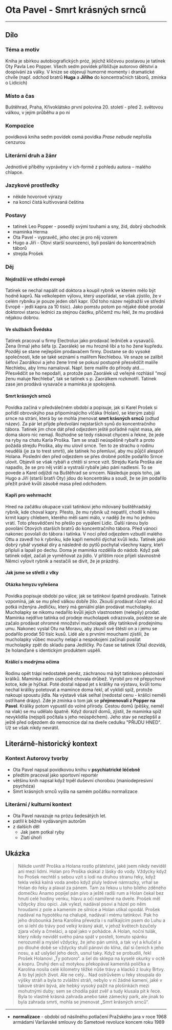 # Ota Pavel - Smrt krásných srnců

----------

## Dílo

### Téma a motiv
Kniha je sbírkou autobiografických próz, jejichž klíčovou postavou je tatínek Oty Pavla Leo Popper.
Všech sedm povídek přibližuje autorovo dětství a dospívání za války.
V knize se objevují humorné momenty i dramatické chvíle (např. odchod bratrů **Huga** a **Jiřího** do koncentračních táborů, zmínka o Lidicích)

### Místo a čas
Buštěhrad, Praha, Křivoklátsko
první polovina 20. století - před 2. světovou válkou, v jejím průběhu a po ní 

### Kompozice
povídková kniha
sedm povídek
osmá povídka *Prase nebude* nepřošla cenzurou

### Literární druh a žánr
Jednotlivé příběhy vyprávěny v ich-formě z pohledu autora – malého chlapce.

### Jazykové prostředky
- někde hovorové výrazy
- na konci čistá kultivovaná čeština

### Postavy
- tatínek Leo Popper - posedlý svými touhami a sny, žid, dobrý obchodník
- maminka Herma
- Ota Pavel - vypravěč, jeho otec je pro něj vzorem
- Hugo a Jiří - Otovi starší sourozenci, byli posláni do koncentračních táborů
- strejda Prošek

### Děj

#### Nejdražší ve střední evropě
Tatínek se nechal napálit od doktora a koupil rybník ve kterém mělo být hodně kaprů. Na velkolepém výlovu, který uspořádal, se však zjistilo, že v celém rybníku je pouze jeden obří kapr. (Od toho název nejdražší ve střední Evropě - jedli kapra za 10 tisíc). Jako pomstu potom po nějaké době prodal doktorovi starou lednici za stejnou částku, přičemž mu řekl, že mu prodává nějakou dobrou.

#### Ve službách Švédska
Tatínek pracoval u firmy Electrolux jako prodavač ledniček a vysavačů. Žena (Irma) jeho šéfa (p. Zaorálek) se mu hrozně líbí a to ho žene kupředu. Později se stane nejlepším prodavačem firmy. Dostane se do vysoké společnosti, kde se také seznámí s malířem Nechlebou. Ve snaze se zalíbít šéfovi Zaorálkovi a jeho žene Irmě se pokusí postupně přesvědčít malíře Nechlebu, aby Irmu namaloval. Např. bere malíře do přírody atd.... Přesvědčit se ho nepodaří, a protože pan Zaorálek už veřejně rozhlásil "mojí ženu maluje Nechleba", tak se tatínek s p. Zaorálkem rozkmotří. Tatínek zase jen prodává vysavače a maminka je spokojená.

#### Smrt krásných srnců
Povídka začíná v předválečném období a popisuje, jak si Karel Prošek si pořídil obrovskýho psa připomínajícího vlčáka (Holan), se kterým zabíjí srnce na stráni, která by se mohla jmenovat **smrt krásných srnců** (odtud název). Za pár let přijde předvolání nejstarších synů do koncentračního tábora. Tatínek jim chce dát před odjezdem ještě pořádně najíst masa, ale doma skoro nic nemají. Rozhodne se tedy riskovat chycení a řekne, že jede na ryby na chatu Karla Proška. Tam se snaží neúspěšně rybařit a proto požádá strejdu Proška, aby mu ulovil srnce. Ten to ze strachu o rodinu neudělá (je za to trest smrti), ale tatínek ho přemluví, aby mu půjčil alespoň Holana. Poslední den před odjezdem se přes drobné potíže podařilo Srnce ulovit. Objevili se však rybáři a chtěli si srnce vzít. Strejdu Karla Proška ale napadlo, že se pro něj vrátí a vystraší rybáře jako páni nadlesní. To se povede a Karel odjíždí na Buštěhrad se srncem. Následuje popis toho, jak Hugo a Jiří (starší bratři Oty) jdou do koncentráku a soudí, že se jim podařilo přežít právě kvůli zásobě masa před odchodem.

#### Kapři pro wehrmacht
Hned na začátku okupace vzali tatínkovi jeho milovaný buštěhradský rybník, kde choval kapry. Přesto, že mu rybník už nepatřil, chodil k němu krmit kapry chlebem, kterého měli sami málo, v naději že mu ho jednou vrátí. Toto přesvědčení ho přešlo po vypálení Lidic. Další ránou bylo povolání Otových starších bratrů do koncentračního tábora. Před vánoci nakonec povolali do tábora i tatínka. V noci před odjezdem vzbudil malého Ottu a zavedl ho k rybníku, kde kapři nemohli dýchat kvůli ledu. Tatínek jako dobrý rybář vysekal díry a následně do pytlů pochytal všechny kapry, kteří připluli a lapali po dechu. Doma je maminka rozdělila do nádob. Když pak tatínek odjel, začali je vyměňovat za jídlo. V příštím roce přijeli slavnostně Němci vylovit rybník a nestačili se divit, že je prázdný.

#### Jak jsme se střetli z vlky
<!-- tohle v mem vydani nebylo -->


#### Otázka hmyzu vyřešena
Povídka popisuje období po válce, jak se tatínkovi špatně prodávalo. Tatínek vzpomíná, jak se mu před válkou dobře žilo. Zkouší prodávat různé věci až potká inženýra Jedličku, který má geniální plán prodávat mucholapky. Mucholapky se nikomu nedařilo kvůli jejich vlastnostem (nelepily) prodat. Maminka nejdříve tatínka od prodeje mucholapek odrazovala, posléze se ale začalo prodávat ohromné množství mucholapek díky tatínkově prodejnímu umu. Nakonec vyslal Otu na Moravu, aby zkusil své štěstí on a i jemu se podařilo prodat 50 tisíc kusů. Lidé ale s prvními mouchami zjistili, že mucholapky vůbec mouchy nelapí a nespokojeni začínali posílat mucholapky zpět do skladu pana Jedličky. Po čase se tatínek (Ota) dozvídá, že holanďané s identickým produktem uspěli.

#### Králící s modrýma očima
Rodinu opět trápí nedostatek peněz, záchranou má být tatínkovo pěstování králíků. Maminka zatím úspěšně chovala drůbež. Vyrobil pro ně přepychové kotce, kde je hýčkal. Poté dostal nápad jet s králíky na výstavu, kvůli tomu nechal králíky potetovat a mamince doma řekl, ať vyklidí spíž, protože nakoupí spoustu jídla. Na výstavě však selhal (nedostal cenu - králíci neměli ostříhané drápy). Zde je zmínka o tom jak se **přejmenovali z Popper na Pavel**. Králíky potom vypustil do volné přírody. Cestou domů (pěšky, neměl na vlak) se mu udělalo špatně. Když dorazil domů, zjistil, že maminka spíž nevyklidila (nejspíš počítala s jeho neúspěchem). Jeho stav se nezlepšil a ještě před odjezdem do nemocnice dal na dveře cedulku "PŘIJDU HNED". Už se však nikdy nevrátil.

## Literárně-historický kontext


### Kontext Autorovy tvorby
- Ota Pavel napsal povídkovou knihu v **psychiatrické léčebně**
- předtím pracoval jako sportovní reportér
- většinu knih napsal když trpěl duševní chorobou (maniodepresivní psychóza)
- Smrt krásných srnců vyšla na samém počátku normalizace

### Literární / kulturní kontext
- Ota Pavel navazuje na prózu šedesátých let.
- patřil k běžně vydávaným autorům
- z dalších děl
	- Jak jsem potkal ryby
	- Zlatí úhoři


## Ukázka
> Někde uvnitř Proška a Holana rostlo přátelství, jaké jsem nikdy neviděl ani mezi lidmi. Holan pro Proška skákal z lásky do vody. Vždycky když ho Prošek nechtěl s sebou vzít s lodí na druhou stranu řeky, když tekla velká kalná voda anebo když pluly ledové námrazky, vrhal se Holan do řeky a plaval za pánem. Tam za řekou u toho bílého zděného domečku Anamo popíjel pán pivo a ještě radši rum a Holan čekal bez hnutí celé hodiny venku, hlavu a oči namířené na dveře. Prošek měl vždycky zlou opici. Jak vylezl, nadával psovi a házel po něm hroudami z pole a kamením ze silnice a Holan utíkal opodál. Prošek nadával na hypotéku na chalupě, nadával i mému tatínkovi. Pak ho jeho drobounká žena Karolína převezla i s naříkajícím psem do Luhu a on si lehl do trávy pod velký krásný akát, v jehož květech bzučely zjara včely a čmeláci, a spal jako v pohádce. A Holan, noční tulák, který nikdy neviděl svého pána spát v posteli, tomuto spánku nerozuměl a myslel vždycky, že jeho pán umírá, a tak vyl a kňučel a po dlouhé době se vždycky stulil pánovi do klína, dal si čenich k jeho nosu, a až uslyšel jeho dech, usnul taky. Když se probudili, řekl Prošek Holanovi „Ty potvoro“. a šel do sklepa na kyselé okurky v octě a kopru. Druhý den už motykou překopával kamenitá políčka a Karolína nosila celé kilometry těžké nůše trávy a klacků z louky Brtvy. A to byl jejich život. Ale ne celý… Nad ostrůvkem u řeky stoupala do výšky stráň a byla to zvláštní stráň, nebylo v ní žádné kamení, jaké v takové stráni bývá, ale hebký vysoký pažit na plošinkách mezi mohutnými duby; sem se chodila pást zvěř a tudy klusala pít k řece. Byla to vlastně krásná zahrada anebo také zámecký park, ale jinak to byla zahrada smrti, mohla se jmenovat „Smrt krásných srnců“.


* * *

- **normalizace** - období od násilného potlačení Pražského jara v roce 1968 armádami Varšavské smlouvy do Sametové revoluce koncem roku 1989